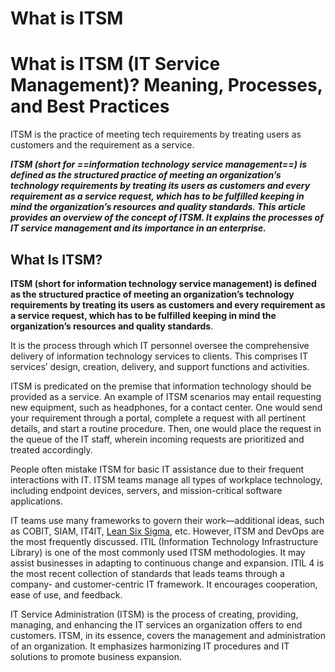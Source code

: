 # What is ITSM

# What is ITSM (IT Service Management)? Meaning, Processes, and Best Practices

ITSM is the practice of meeting tech requirements by treating users as customers and the requirement as a service.

  **_ITSM (short for ==information technology service management==) is defined as the structured practice of meeting an organization’s technology requirements by treating its users as customers and every requirement as a service request, which has to be fulfilled keeping in mind the organization’s resources and quality standards. This article provides an overview of the concept of ITSM. It explains the processes of IT service management and its importance in an enterprise._**


## What Is ITSM?

**ITSM (short for information technology service management) is defined as the structured practice of meeting an organization’s technology requirements by treating its users as customers and every requirement as a service request, which has to be fulfilled keeping in mind the organization’s resources and quality standards**. 

It is the process through which IT personnel oversee the comprehensive delivery of information technology services to clients. This comprises IT services’ design, creation, delivery, and support functions and activities.

ITSM is predicated on the premise that information technology should be provided as a service. An example of ITSM scenarios may entail requesting new equipment, such as headphones, for a contact center. One would send your requirement through a portal, complete a request with all pertinent details, and start a routine procedure. Then, one would place the request in the queue of the IT staff, wherein incoming requests are prioritized and treated accordingly.

People often mistake ITSM for basic IT assistance due to their frequent interactions with IT. ITSM teams manage all types of workplace technology, including endpoint devices, servers, and mission-critical software applications.

IT teams use many frameworks to govern their work—additional ideas, such as COBIT, SIAM, IT4IT, [Lean Six Sigma](https://www.spiceworks.com/tech/devops/articles/what-is-lean-six-sigma/ "Lean Six Sigma"), etc. However, ITSM and DevOps are the most frequently discussed. ITIL (Information Technology Infrastructure Library) is one of the most commonly used ITSM methodologies. It may assist businesses in adapting to continuous change and expansion. ITIL 4 is the most recent collection of standards that leads teams through a company- and customer-centric IT framework. It encourages cooperation, ease of use, and feedback.

IT Service Administration (ITSM) is the process of creating, providing, managing, and enhancing the IT services an organization offers to end customers. ITSM, in its essence, covers the management and administration of an organization. It emphasizes harmonizing IT procedures and IT solutions to promote business expansion.



